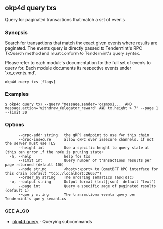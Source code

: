 ## okp4d query txs

Query for paginated transactions that match a set of events

### Synopsis

Search for transactions that match the exact given events where results are paginated.
The events query is directly passed to Tendermint's RPC TxSearch method and must
conform to Tendermint's query syntax.

Please refer to each module's documentation for the full set of events to query
for. Each module documents its respective events under 'xx_events.md'.

```
okp4d query txs [flags]
```

### Examples

```
$ okp4d query txs --query "message.sender='cosmos1...' AND message.action='withdraw_delegator_reward' AND tx.height > 7" --page 1 --limit 30
```

### Options

```
      --grpc-addr string   the gRPC endpoint to use for this chain
      --grpc-insecure      allow gRPC over insecure channels, if not the server must use TLS
      --height int         Use a specific height to query state at (this can error if the node is pruning state)
  -h, --help               help for txs
      --limit int          Query number of transactions results per page returned (default 100)
      --node string        <host>:<port> to CometBFT RPC interface for this chain (default "tcp://localhost:26657")
      --order_by string    The ordering semantics (asc|dsc)
  -o, --output string      Output format (text|json) (default "text")
      --page int           Query a specific page of paginated results (default 1)
      --query string       The transactions events query per Tendermint's query semantics
```

### SEE ALSO

* [okp4d query](okp4d_query.md)	 - Querying subcommands
